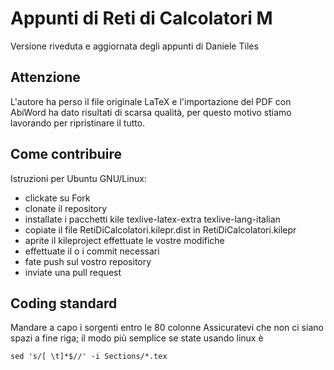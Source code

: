 Appunti di Reti di Calcolatori M
================================

Versione riveduta e aggiornata degli appunti di Daniele Tiles

Attenzione
----------

L'autore ha perso il file originale LaTeX e l'importazione del PDF con AbiWord
ha dato risultati di scarsa qualità, per questo motivo stiamo lavorando per
ripristinare il tutto.

Come contribuire
----------------

Istruzioni per Ubuntu GNU/Linux:
* clickate su Fork
* clonate il repository
* installate i pacchetti kile texlive-latex-extra texlive-lang-italian
* copiate il file RetiDiCalcolatori.kilepr.dist in RetiDiCalcolatori.kilepr
* aprite il kileproject effettuate le vostre modifiche
* effettuate il o i commit necessari
* fate push sul vostro repository
* inviate una pull request

Coding standard
----------------
Mandare a capo i sorgenti entro le 80 colonne
Assicuratevi che non ci siano spazi a fine riga; il modo più semplice se state
usando linux è

```
sed 's/[ \t]*$//' -i Sections/*.tex
```
